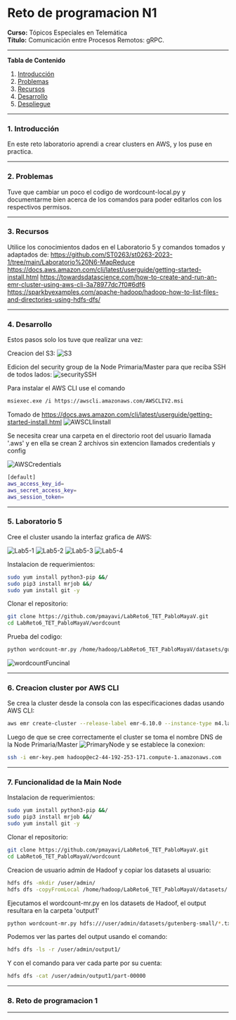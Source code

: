 # **Reto de programacion N1**

**Curso:** Tópicos Especiales en Telemática <br>
**Título:** Comunicación entre Procesos Remotos: gRPC.<br>

*******

**Tabla de Contenido**

1. [Introducción](#introduction)
2. [Problemas](#problemas)
3. [Recursos](#resources)
4. [Desarrollo](#development) 
5. [Despliegue](#deployment) <br>

*******

<div id='introduction'/> 

### **1. Introducción**

En este reto laboratorio aprendi a crear clusters en AWS, y los puse en practica. 

*******

<div id='problemas'/> 

### **2. Problemas**

Tuve que cambiar un poco el codigo de wordcount-local.py y documentarme bien acerca de los comandos para poder editarlos con los respectivos permisos.

*******

<div id='resources'/> 

### **3. Recursos**

Utilice los conocimientos dados en el Laboratorio 5 y comandos tomados y adaptados de:
https://github.com/ST0263/st0263-2023-1/tree/main/Laboratorio%20N6-MapReduce
https://docs.aws.amazon.com/cli/latest/userguide/getting-started-install.html
https://towardsdatascience.com/how-to-create-and-run-an-emr-cluster-using-aws-cli-3a78977dc7f0#6df6
https://sparkbyexamples.com/apache-hadoop/hadoop-how-to-list-files-and-directories-using-hdfs-dfs/

*******

<div id='development'/>  

### **4. Desarrollo**

Estos pasos solo los tuve que realizar una vez:  

Creacion del S3:
![S3](https://raw.githubusercontent.com/pmayavi/LabReto6_TET_PabloMayaV/main/images/S3.png)

Edicion del security group de la Node Primaria/Master para que reciba SSH de todos lados:
![securitySSH](https://raw.githubusercontent.com/pmayavi/LabReto6_TET_PabloMayaV/main/images/securitySSH.png)

Para instalar el AWS CLI use el comando
```sh
msiexec.exe /i https://awscli.amazonaws.com/AWSCLIV2.msi
```
Tomado de https://docs.aws.amazon.com/cli/latest/userguide/getting-started-install.html
![AWSCLIinstall](https://raw.githubusercontent.com/pmayavi/LabReto6_TET_PabloMayaV/main/images/AWSCLIinstall.jpeg)

Se necesita crear una carpeta en el directorio root del usuario llamada '.aws' y en ella se crean 2 archivos sin extencion llamados credentials y config

![AWSCredentials](https://raw.githubusercontent.com/pmayavi/LabReto6_TET_PabloMayaV/main/images/AWSCredentials.png)

```sh
[default]
aws_access_key_id=
aws_secret_access_key=
aws_session_token=
```

*******

<div id='lab5'/>  

### **5. Laboratorio 5**

Cree el cluster usando la interfaz grafica de AWS:

![Lab5-1](https://raw.githubusercontent.com/pmayavi/LabReto6_TET_PabloMayaV/main/images/Lab5-1.png)
![Lab5-2](https://raw.githubusercontent.com/pmayavi/LabReto6_TET_PabloMayaV/main/images/Lab5-2.png)
![Lab5-3](https://raw.githubusercontent.com/pmayavi/LabReto6_TET_PabloMayaV/main/images/Lab5-3.png)
![Lab5-4](https://raw.githubusercontent.com/pmayavi/LabReto6_TET_PabloMayaV/main/images/Lab5-4.png)

Instalacion de requerimientos:
```sh
sudo yum install python3-pip &&/
sudo pip3 install mrjob &&/
sudo yum install git -y
```

Clonar el repositorio:
```sh
git clone https://github.com/pmayavi/LabReto6_TET_PabloMayaV.git
cd LabReto6_TET_PabloMayaV/wordcount
```

Prueba del codigo:
```sh
python wordcount-mr.py /home/hadoop/LabReto6_TET_PabloMayaV/datasets/gutenberg-small/*.txt
```
![wordcountFuncinal](https://raw.githubusercontent.com/pmayavi/LabReto6_TET_PabloMayaV/main/images/wordcountFuncinal.jpeg)

*******
<div id='awscli'/>  

### **6. Creacion cluster por AWS CLI**

Se crea la cluster desde la consola con las especificaciones dadas usando AWS CLI:
```sh
aws emr create-cluster --release-label emr-6.10.0 --instance-type m4.large --instance-count 3 --log-uri s3://pmayav-lab-emr/logs --use-default-roles --ec2-attributes KeyName=emr-key,SubnetId=subnet-01fd4a313d0de3645 --no-termination-protected
```

Luego de que se cree correctamente el cluster se toma el nombre DNS de la Node Primaria/Master
![PrimaryNode](https://raw.githubusercontent.com/pmayavi/LabReto6_TET_PabloMayaV/main/images/PrimaryNode.png)
y se establece la conexion:
```sh
ssh -i emr-key.pem hadoop@ec2-44-192-253-171.compute-1.amazonaws.com
```

*******
<div id='mainnode'/>  

### **7. Funcionalidad de la Main Node**

Instalacion de requerimientos:
```sh
sudo yum install python3-pip &&/
sudo pip3 install mrjob &&/
sudo yum install git -y
```

Clonar el repositorio:
```sh
git clone https://github.com/pmayavi/LabReto6_TET_PabloMayaV.git
cd LabReto6_TET_PabloMayaV/wordcount
```

Creacion de usuario admin de Hadoof y copiar los datasets al usuario:
```sh
hdfs dfs -mkdir /user/admin/
hdfs dfs -copyFromLocal /home/hadoop/LabReto6_TET_PabloMayaV/datasets/ /user/admin/
```

Ejecutamos el wordcount-mr.py en los datasets de Hadoof, el output resultara en la carpeta 'output1'
```sh
python wordcount-mr.py hdfs:///user/admin/datasets/gutenberg-small/*.txt -r hadoop --output-dir hdfs:///user/admin/output1
```
Podemos ver las partes del output usando el comando:
```sh
hdfs dfs -ls -r /user/admin/output1/
```
Y con el comando para ver cada parte por su cuenta:
```sh
hdfs dfs -cat /user/admin/output1/part-00000
```

*******
<div id='reto1'/>  

### **8. Reto de programacion 1**

*******
